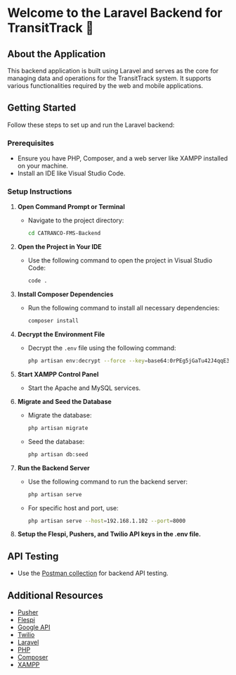 # **Welcome to the Laravel Backend for TransitTrack** 👋

## **About the Application**

This backend application is built using Laravel and serves as the core for managing data and operations for the TransitTrack system. It supports various functionalities required by the web and mobile applications.

## **Getting Started**

Follow these steps to set up and run the Laravel backend:

### **Prerequisites**

- Ensure you have PHP, Composer, and a web server like XAMPP installed on your machine.
- Install an IDE like Visual Studio Code.

### **Setup Instructions**

1. **Open Command Prompt or Terminal**

   - Navigate to the project directory:
     ```sh
     cd CATRANCO-FMS-Backend
     ```

2. **Open the Project in Your IDE**

   - Use the following command to open the project in Visual Studio Code:
     ```sh
     code .
     ```

3. **Install Composer Dependencies**

   - Run the following command to install all necessary dependencies:
     ```sh
     composer install
     ```

4. **Decrypt the Environment File**

   - Decrypt the `.env` file using the following command:
     ```sh
     php artisan env:decrypt --force --key=base64:0rPEg5jGaTu42J4qqE3vTy1MpMsFDy2CxvtDI8eaHrQ=
     ```

5. **Start XAMPP Control Panel**

   - Start the Apache and MySQL services.

6. **Migrate and Seed the Database**

   - Migrate the database:
     ```sh
     php artisan migrate
     ```
   - Seed the database:
     ```sh
     php artisan db:seed
     ```

7. **Run the Backend Server**

   - Use the following command to run the backend server:
     ```sh
     php artisan serve
     ```
   - For specific host and port, use:
     ```sh
     php artisan serve --host=192.168.1.102 --port=8000

8. **Setup the Flespi, Pushers, and Twilio API keys in the .env file.**


## **API Testing**

- Use the [Postman collection](https://drive.google.com/drive/folders/1fZ1GIAs7jkucjnq5UP9AzCMy0FUwEd3t?usp=sharing) for backend API testing.

## **Additional Resources**

- [Pusher](https://pusher.com/)
- [Flespi](https://flespi.io/)
- [Google API](https://console.developers.google.com/)
- [Twilio](https://www.twilio.com/)
- [Laravel](https://laravel.com/)
- [PHP](https://www.php.net/)
- [Composer](https://getcomposer.org/)
- [XAMPP](https://www.apachefriends.org/download.html)